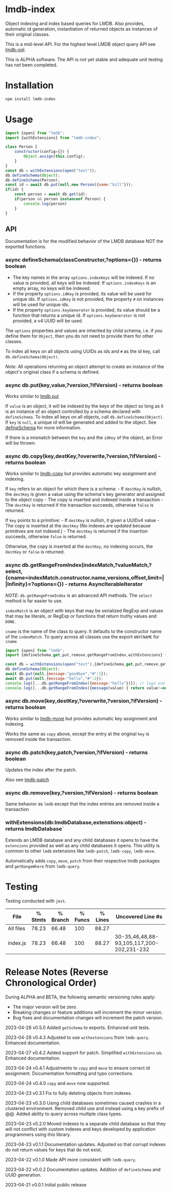 # lmdb-index
Object indexing and index based queries for LMDB. Also provides, automatic id generation, instantiation of returned objects as instances of their original classes.

This is a mid-level API. For the highest level LMDB object query API see [lmdb-oql](https://github.com/anywhichway/lmdb-oql).

This is ALPHA software. The API is not yet stable and adequate unit testing has not been completed.

# Installation

```bash
npm install lmdb-index
```

# Usage

```javascript
import {open} from "lmdb";
import {withExtensions} from "lmdb-index";

class Person {
    constructor(config={}) {
        Object.assign(this,config);
    }
}
const db = withExtensions(open("test"));
db.defineSchema(Object);
db.defineSchema(Person);
const id = await db.put(null,new Person({name:"bill"}));
if(id) {
    const person = await db.get(id);
    if(person && person instanceof Person) {
        console.log(person)
    }
}
```

## API

Documentation is for the modified behavior of the LMDB database NOT the exported functions.

### async defineSchema(classConstructor,?options={}) - returns boolean

- The key names in the array `options.indexKeys` will be indexed. If no value is provided, all keys will be indexed. If `options.indexKeys` is an empty array, no keys will be indexed. 
- If the property `options.idKey` is provided, its value will be used for unique ids. If `options.idKey` is not provided, the property `#` on instances will be used for unique ids.
- If the property `options.keyGenerator` is provided, its value should be a function that returns a unique id. If `options.keyGenerator` is not provided, a v4 UUID will be used.

The `options` properties and values are inherited by child schema, i.e. if you define them for `Object`, then you do not need to provide them for other classes.

To index all keys on all objects using UUIDs as ids and `#` as the id key, call `db.defineSchema(Object)`.

*Note*: All operations returning an object attempt to create an instance of the object's original class if a schema is defined.

### async db.put(key,value,?version,?ifVersion) - returns boolean

Works similar to [lmdb put](https://github.com/kriszyp/lmdb-js#dbputkey-value-version-number-ifversion-number-promiseboolean)

If `value` is an object, it will be indexed by the keys of the object so long as it is an instance of an object controlled by a schema declared with `defineSchema`. To index all keys on all objects, call `db.defineSchema(Object)`. If `key` is `null`, a unique id will be generated and added to the object. See [defineSchema](#async-defineschemaclassconstructor-options) for more information.

If there is a mismatch between the `key` and the `idKey` of the object, an Error will be thrown.

### async db.copy(key,destKey,?overwrite,?version,?ifVersion) - returns boolean

Works similar to [lmdb-copy](https://github.com/anywhichway/lmdb-copy) but provides automatic key assignment and indexing.

If `key` refers to an object for which there is a schema:
    - If `destKey` is nullish, the `destKey` is given a value using the schema's key generator and assigned to the object copy 
    - The copy is inserted and indexed inside a transaction
    - The `destKey` is returned if the transaction succeeds, otherwise `false` is returned.

If `key` points to a primitive:
    - If `destKey` is nullish, it given a UUIDv4 value 
    - The copy is inserted at the `destKey` (No indexes are updated because primitives are not indexed.)
    - The `destKey` is returned if the insertion succeeds, otherwise `false` is returned.

Otherwise, the copy is inserted at the `destKey`, no indexing occurs, the `destKey` or `false` is returned.

### async db.getRangeFromIndex(indexMatch,?valueMatch,?select,{cname=indexMatch.constructor.name,versions,offset,limit=||Infinity}=?options={}) - returns AsyncIterableIterator

*NOTE*: `db.getRangeFromIndex` is an advanced API methods. The `select` method is far easier to use.

`indexMatch` is an object with keys that may be serialized RegExp and values that may be literals, or RegExp or functions that return truthy values and `DONE`.

`cname` is the name of the class to query. It defaults to the constructor name of the `indexMatch`. To query across all classes use the export `ANYCNAME` for `cname`

```javascript
import {open} from "lmdb";
import {defineSchema,get,put,remove,getRangeFromIndex,withExtensions} from "lmdb-index";

const db = withExtensions(open("test"),{defineSchema,get,put,remove,getRangeFromIndex});
db.defineSchema(Object);
await db.put(null,{message:"goodbye","#":1});
await db.put(null,{message:"hello","#":2});
console.log([...db.getRangeFromIndex({message:"hello"})]); // logs one
console.log([...db.getRangeFromIndex({message(value) { return value!=null }})]); // 
```

### async db.move(key,destKey,?overwrite,?version,?ifVersion) - returns boolean

Works similar to [lmdb-move](https://github.com/anywhichway/lmdb-move) but provides automatic key assignment and indexing.

Works the same as `copy` above, except the entry at the original `key` is removed inside the transaction.

### async db.patch(key,patch,?version,?ifVersion) - returns boolean

Updates the index after the patch.

Also see [lmdb-patch](https://github.com/anywhichway/lmdb-patch)

### async db.remove(key,?version,?ifVersion) - returns boolean

Same behavior as `lmdb` except that the index entries are removed inside a transaction

### withExtensions(db:lmdbDatabase,extenstions:object) - returns lmdbDatabase`

Extends an LMDB database and any child databases it opens to have the `extensions` provided as well as any child databases it opens. This utility is common to other `lmdb` extensions like `lmdb-patch`, `lmdb-copy`, `lmdb-move`.

Automatically adds `copy`, `move`, `patch` from their respective lmdb packages and `getRangeWhere` from `lmdb-query`.

# Testing

Testing conducted with `jest`.

File      | % Stmts | % Branch | % Funcs | % Lines | Uncovered Line #s
----------|---------|----------|---------|---------|------------------------
All files |   78.23 |    66.48 |     100 |   88.27 |
index.js |   78.23 |    66.48 |     100 |   88.27 | 30-35,46,48,88-93,105,117,200-202,231-232


# Release Notes (Reverse Chronological Order)

During ALPHA and BETA, the following semantic versioning rules apply:

* The major version will be zero.
* Breaking changes or feature additions will increment the minor version.
* Bug fixes and documentation changes will increment the patch version.

2023-04-28 v0.5.0 Added `getSchema` to exports. Enhanced unit tests.

2023-04-28 v0.4.3 Adjusted to use `withextensions` from `lmdb-query`. Enhanced documentation.

2023-04-27 v0.4.2 Added support for patch. Simplified `withExtensions` us. Enhanced documentation.

2023-04-24 v0.4.1 Adjustments to `copy` and `move` to ensure correct id assignment. Documentation formatting and typo corrections.

2023-04-24 v0.4.0 `copy` and `move` now supported.

2023-04-23 v0.3.1 Fix to fully deleting objects from indexes.

2023-04-23 v0.3.0 Using child databases sometimes caused crashes in a clustered environment. Removed child use and instead using a key prefix of @@<constructor name>. Added ability to query across multiple class types.

2023-04-23 v0.2.0 Moved indexes to a separate child database so that they will not conflict with custom indexes and keys developed by application programmers using this library.

2023-04-23 v0.1.1 Documentation updates. Adjusted so that corrupt indexes do not return values for keys that do not exist.

2023-04-22 v0.1.0 Made API more consistent with `lmdb-query`.

2023-04-22 v0.0.2 Documentation updates. Addition of `defineSchema` and UUID generation.

2023-04-21 v0.0.1 Initial public release
